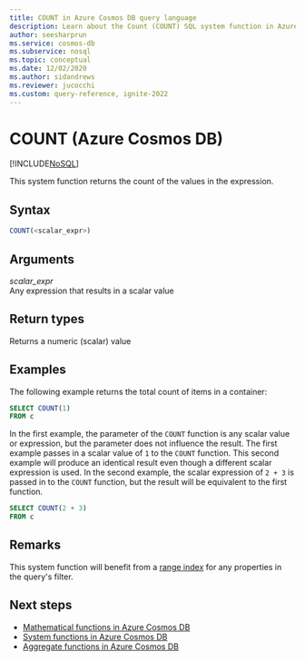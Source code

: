 ```yaml
---
title: COUNT in Azure Cosmos DB query language
description: Learn about the Count (COUNT) SQL system function in Azure Cosmos DB.
author: seesharprun
ms.service: cosmos-db
ms.subservice: nosql
ms.topic: conceptual
ms.date: 12/02/2020
ms.author: sidandrews
ms.reviewer: jucocchi
ms.custom: query-reference, ignite-2022
---
```

# COUNT (Azure Cosmos DB)
[!INCLUDE[NoSQL](../../includes/appliesto-nosql.md)]

This system function returns the count of the values in the expression.
  
## Syntax
  
```sql
COUNT(<scalar_expr>)  
```  
  
## Arguments
  
*scalar_expr*  
   Any expression that results in a scalar value
  
## Return types
  
Returns a numeric (scalar) value
  
## Examples
  
The following example returns the total count of items in a container:
  
```sql
SELECT COUNT(1)
FROM c
```

In the first example, the parameter of the `COUNT` function is any scalar value or expression, but the parameter does not influence the result. The first example passes in a scalar value of `1` to the `COUNT` function. This second example will produce an identical result even though a different scalar expression is used. In the second example, the scalar expression of `2 + 3` is passed in to the `COUNT` function, but the result will be equivalent to the first function.

```sql
SELECT COUNT(2 + 3)
FROM c
```

## Remarks

This system function will benefit from a [range index](../../index-policy.md#includeexclude-strategy) for any properties in the query's filter.

## Next steps

- [Mathematical functions in Azure Cosmos DB](system-functions.yml)
- [System functions in Azure Cosmos DB](system-functions.md)
- [Aggregate functions in Azure Cosmos DB](aggregate-functions.md)
